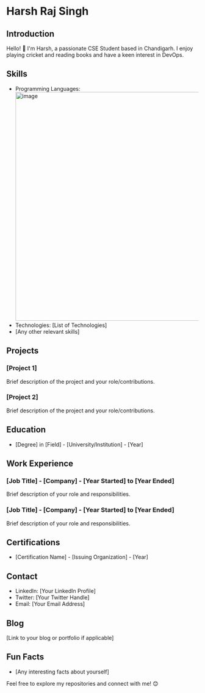 # Harsh Raj Singh

## Introduction
Hello! 👋 I'm Harsh, a passionate CSE Student based in Chandigarh. I enjoy playing cricket and reading books and have a keen interest in DevOps.

## Skills
- Programming Languages: <img src="https://www.google.com/url?sa=i&url=https%3A%2F%2Fwww.whatinfotech.com%2Fchecking-for-special-symbol-in-a-string-in-c-programming%2F&psig=AOvVaw1wFNig2nYBfUFyDqkc80HB&ust=1708762668105000&source=images&cd=vfe&opi=89978449&ved=0CBMQjRxqFwoTCIiXpJGDwYQDFQAAAAAdAAAAABAE" alt="image " width="500" height="600">
- Technologies: [List of Technologies]
- [Any other relevant skills]

## Projects
### [Project 1]
Brief description of the project and your role/contributions.

### [Project 2]
Brief description of the project and your role/contributions.

## Education
- [Degree] in [Field] - [University/Institution] - [Year]

## Work Experience
### [Job Title] - [Company] - [Year Started] to [Year Ended]
Brief description of your role and responsibilities.

### [Job Title] - [Company] - [Year Started] to [Year Ended]
Brief description of your role and responsibilities.

## Certifications
- [Certification Name] - [Issuing Organization] - [Year]

## Contact
- LinkedIn: [Your LinkedIn Profile]
- Twitter: [Your Twitter Handle]
- Email: [Your Email Address]

## Blog
[Link to your blog or portfolio if applicable]

## Fun Facts
- [Any interesting facts about yourself]

Feel free to explore my repositories and connect with me! 😊
